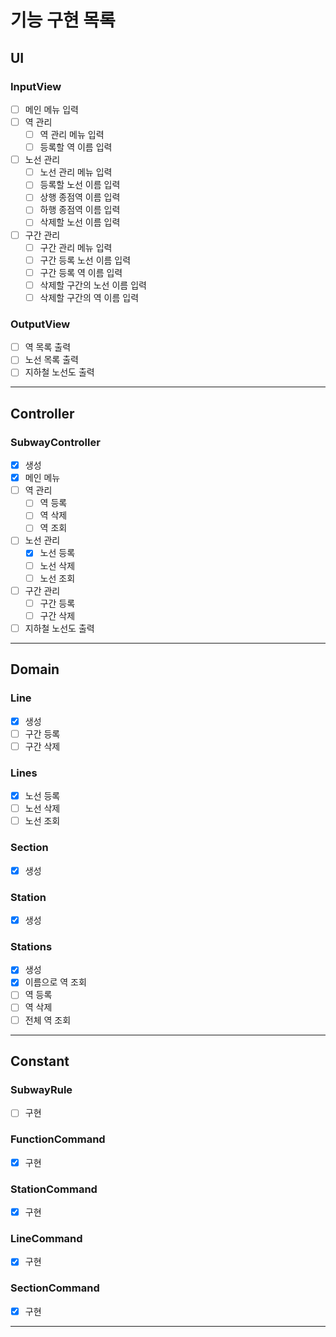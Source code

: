 # 기능 구현 목록

## UI
### InputView
- [ ] 메인 메뉴 입력
- [ ] 역 관리
  - [ ] 역 관리 메뉴 입력
  - [ ] 등록할 역 이름 입력
- [ ] 노선 관리
  - [ ] 노선 관리 메뉴 입력
  - [ ] 등록할 노선 이름 입력
  - [ ] 상행 종점역 이름 입력
  - [ ] 하행 종점역 이름 입력
  - [ ] 삭제할 노선 이름 입력
- [ ] 구간 관리
  - [ ] 구간 관리 메뉴 입력
  - [ ] 구간 등록 노선 이름 입력
  - [ ] 구간 등록 역 이름 입력
  - [ ] 삭제할 구간의 노선 이름 입력
  - [ ] 삭제할 구간의 역 이름 입력

### OutputView
- [ ] 역 목록 출력
- [ ] 노선 목록 출력
- [ ] 지하철 노선도 출력
---

## Controller
### SubwayController
- [x] 생성
- [x] 메인 메뉴
- [ ] 역 관리
  - [ ] 역 등록
  - [ ] 역 삭제
  - [ ] 역 조회
- [ ] 노선 관리
  - [x] 노선 등록
  - [ ] 노선 삭제
  - [ ] 노선 조회
- [ ] 구간 관리
  - [ ] 구간 등록
  - [ ] 구간 삭제
- [ ] 지하철 노선도 출력
---

## Domain
### Line
- [x] 생성
- [ ] 구간 등록
- [ ] 구간 삭제

### Lines
- [x] 노선 등록
- [ ] 노선 삭제
- [ ] 노선 조회

### Section
- [x] 생성

### Station
- [x] 생성

### Stations
- [x] 생성
- [x] 이름으로 역 조회
- [ ] 역 등록
- [ ] 역 삭제
- [ ] 전체 역 조회
---

## Constant
### SubwayRule
- [ ] 구현

### FunctionCommand
- [x] 구현

### StationCommand
- [x] 구현

### LineCommand
- [x] 구현

### SectionCommand
- [x] 구현
---